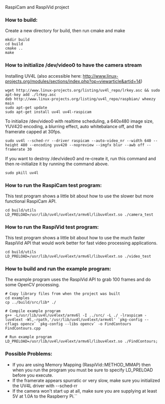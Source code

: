 RaspiCam and RaspiVid project

### How to build:
Create a new directory for build, then run cmake and make
```
mkdir build
cd build
cmake ..
make
```

### How to initialize /dev/video0 to have the camera stream
Installing UV4L (also accessible here: http://www.linux-projects.org/modules/sections/index.php?op=viewarticle&artid=14)
```
wget http://www.linux-projects.org/listing/uv4l_repo/lrkey.asc && sudo apt-key add ./lrkey.asc
deb http://www.linux-projects.org/listing/uv4l_repo/raspbian/ wheezy main
sudo apt-get update
sudo apt-get install uv4l uv4l-raspicam
```
To initialize /dev/video0 with realtime scheduling, a 640x480 image size, YUV420 encoding, a blurring effect, auto whitebalance off, and the framerate capped at 30fps.
```
sudo uv4l --sched-rr --driver raspicam --auto-video_nr --width 640 --height 480 --encoding yuv420 --nopreview --imgfx blur --awb off --framerate 30
```
If you want to destroy /dev/video0 and re-create it, run this command and then re-initialize it by running the command above.
```
sudo pkill uv4l
```

### How to run the RaspiCam test program:
This test program shows a little bit about how to use the slower but more functional RaspiCam API.
```
cd build/utils
LD_PRELOAD=/usr/lib/uv4l/uv4lext/armv6l/libuv4lext.so ./camera_test
```

### How to run the RaspiVid test program:
This test program shows a little bit about how to use the much faster RaspiVid API that would work better for fast video processing applications.
```
cd build/utils
LD_PRELOAD=/usr/lib/uv4l/uv4lext/armv6l/libuv4lext.so ./video_test
```

### How to build and run the example program:
The example program uses the RaspiVid API to grab 100 frames and do some OpenCV processing.
```
# Copy library files from when the project was built
cd examples
cp ../build/src/lib* ./

# Compile example program
g++ -L/usr/lib/uv4l/uv4lext/armv6l -I ../src/ -L ./ -lraspicam -luv4lext -Wl,-rpath,'/usr/lib/uv4l/uv4lext/armv6l' `pkg-config --cflags opencv` `pkg-config --libs opencv` -o FindContours FindContours.cpp

# Run example program
LD_PRELOAD=/usr/lib/uv4l/uv4lext/armv6l/libuv4lext.so ./FindContours;
```

### Possible Problems:
* If you are using Memory Mapping (RaspiVid::METHOD_MMAP) then when you run the program you must be sure to specify LD_PRELOAD before you execute.
* If the framerate appears spurratic or very slow, make sure you initialized the UV4L driver with --sched-rr
* If the camera won't start up at all, make sure you are supplying at least 5V at 1.0A to the Raspberry Pi.``

